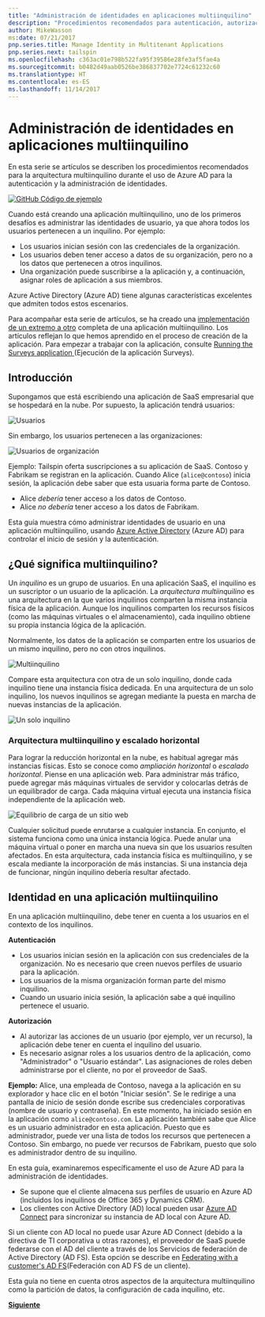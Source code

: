 ```yaml
---
title: "Administración de identidades en aplicaciones multiinquilino"
description: "Procedimientos recomendados para autenticación, autorización y administración de identidades en aplicaciones multiinquilino."
author: MikeWasson
ms:date: 07/21/2017
pnp.series.title: Manage Identity in Multitenant Applications
pnp.series.next: tailspin
ms.openlocfilehash: c363ac01e798b522fa95f39586e28fe3af5fae4a
ms.sourcegitcommit: b0482d49aab0526be386837702e7724c61232c60
ms.translationtype: HT
ms.contentlocale: es-ES
ms.lasthandoff: 11/14/2017
---
```

# <a name="manage-identity-in-multitenant-applications"></a>Administración de identidades en aplicaciones multiinquilino

En esta serie se artículos se describen los procedimientos recomendados para la arquitectura multiinquilino durante el uso de Azure AD para la autenticación y la administración de identidades.

[![GitHub](../_images/github.png) Código de ejemplo][sample application]

Cuando está creando una aplicación multiinquilino, uno de los primeros desafíos es administrar las identidades de usuario, ya que ahora todos los usuarios pertenecen a un inquilino. Por ejemplo:

* Los usuarios inician sesión con las credenciales de la organización.
* Los usuarios deben tener acceso a datos de su organización, pero no a los datos que pertenecen a otros inquilinos.
* Una organización puede suscribirse a la aplicación y, a continuación, asignar roles de aplicación a sus miembros.

Azure Active Directory (Azure AD) tiene algunas características excelentes que admiten todos estos escenarios.

Para acompañar esta serie de artículos, se ha creado una [implementación de un extremo a otro][sample application] completa de una aplicación multiinquilino. Los artículos reflejan lo que hemos aprendido en el proceso de creación de la aplicación. Para empezar a trabajar con la aplicación, consulte [Running the Surveys application ][running-the-app] (Ejecución de la aplicación Surveys).

## <a name="introduction"></a>Introducción

Supongamos que está escribiendo una aplicación de SaaS empresarial que se hospedará en la nube. Por supuesto, la aplicación tendrá usuarios:

![Usuarios](./images/users.png)

Sin embargo, los usuarios pertenecen a las organizaciones:

![Usuarios de organización](./images/org-users.png)

Ejemplo: Tailspin oferta suscripciones a su aplicación de SaaS. Contoso y Fabrikam se registran en la aplicación. Cuando Alice (`alice@contoso`) inicia sesión, la aplicación debe saber que esta usuaria forma parte de Contoso.

* Alice *debería* tener acceso a los datos de Contoso.
* Alice *no debería* tener acceso a los datos de Fabrikam.

Esta guía muestra cómo administrar identidades de usuario en una aplicación multiinquilino, usando [Azure Active Directory][AzureAD] (Azure AD) para controlar el inicio de sesión y la autenticación.

## <a name="what-is-multitenancy"></a>¿Qué significa multiinquilino?
Un *inquilino* es un grupo de usuarios. En una aplicación SaaS, el inquilino es un suscriptor o un usuario de la aplicación. La *arquitectura multiinquilino* es una arquitectura en la que varios inquilinos comparten la misma instancia física de la aplicación. Aunque los inquilinos comparten los recursos físicos (como las máquinas virtuales o el almacenamiento), cada inquilino obtiene su propia instancia lógica de la aplicación.

Normalmente, los datos de la aplicación se comparten entre los usuarios de un mismo inquilino, pero no con otros inquilinos.

![Multiinquilino](./images/multitenant.png)

Compare esta arquitectura con otra de un solo inquilino, donde cada inquilino tiene una instancia física dedicada. En una arquitectura de un solo inquilino, los nuevos inquilinos se agregan mediante la puesta en marcha de nuevas instancias de la aplicación.

![Un solo inquilino](./images/single-tenant.png)

### <a name="multitenancy-and-horizontal-scaling"></a>Arquitectura multiinquilino y escalado horizontal
Para lograr la reducción horizontal en la nube, es habitual agregar más instancias físicas. Esto se conoce como *ampliación horizontal* o *escalado horizontal*. Piense en una aplicación web. Para administrar más tráfico, puede agregar más máquinas virtuales de servidor y colocarlas detrás de un equilibrador de carga. Cada máquina virtual ejecuta una instancia física independiente de la aplicación web.

![Equilibrio de carga de un sitio web](./images/load-balancing.png)

Cualquier solicitud puede enrutarse a cualquier instancia. En conjunto, el sistema funciona como una única instancia lógica. Puede anular una máquina virtual o poner en marcha una nueva sin que los usuarios resulten afectados. En esta arquitectura, cada instancia física es multiinquilino, y se escala mediante la incorporación de más instancias. Si una instancia deja de funcionar, ningún inquilino debería resultar afectado.

## <a name="identity-in-a-multitenant-app"></a>Identidad en una aplicación multiinquilino
En una aplicación multiinquilino, debe tener en cuenta a los usuarios en el contexto de los inquilinos.

**Autenticación**

* Los usuarios inician sesión en la aplicación con sus credenciales de la organización. No es necesario que creen nuevos perfiles de usuario para la aplicación.
* Los usuarios de la misma organización forman parte del mismo inquilino.
* Cuando un usuario inicia sesión, la aplicación sabe a qué inquilino pertenece el usuario.

**Autorización**

* Al autorizar las acciones de un usuario (por ejemplo, ver un recurso), la aplicación debe tener en cuenta el inquilino del usuario.
* Es necesario asignar roles a los usuarios dentro de la aplicación, como "Administrador" o "Usuario estándar". Las asignaciones de roles deben administrarse por el cliente, no por el proveedor de SaaS.

**Ejemplo:** Alice, una empleada de Contoso, navega a la aplicación en su explorador y hace clic en el botón "Iniciar sesión". Se le redirige a una pantalla de inicio de sesión donde escribe sus credenciales corporativas (nombre de usuario y contraseña). En este momento, ha iniciado sesión en la aplicación como `alice@contoso.com`. La aplicación también sabe que Alice es un usuario administrador en esta aplicación. Puesto que es administrador, puede ver una lista de todos los recursos que pertenecen a Contoso. Sin embargo, no puede ver recursos de Fabrikam, puesto que solo es administrador dentro de su inquilino.

En esta guía, examinaremos específicamente el uso de Azure AD para la administración de identidades.

* Se supone que el cliente almacena sus perfiles de usuario en Azure AD (incluidos los inquilinos de Office 365 y Dynamics CRM).
* Los clientes con Active Directory (AD) local pueden usar [Azure AD Connect][ADConnect] para sincronizar su instancia de AD local con Azure AD.

Si un cliente con AD local no puede usar Azure AD Connect (debido a la directiva de TI corporativa u otras razones), el proveedor de SaaS puede federarse con el AD del cliente a través de los Servicios de federación de Active Directory (AD FS). Esta opción se describe en [Federating with a customer's AD FS](Federación con AD FS de un cliente).

Esta guía no tiene en cuenta otros aspectos de la arquitectura multiinquilino como la partición de datos, la configuración de cada inquilino, etc.

[**Siguiente**][tailpin]



<!-- Links -->
[ADConnect]: /azure/active-directory/active-directory-aadconnect
[AzureAD]: /azure/active-directory

[Federating with a customer's AD FS]: adfs.md
[tailpin]: tailspin.md

[running-the-app]: ./run-the-app.md
[sample application]: https://github.com/mspnp/multitenant-saas-guidance
